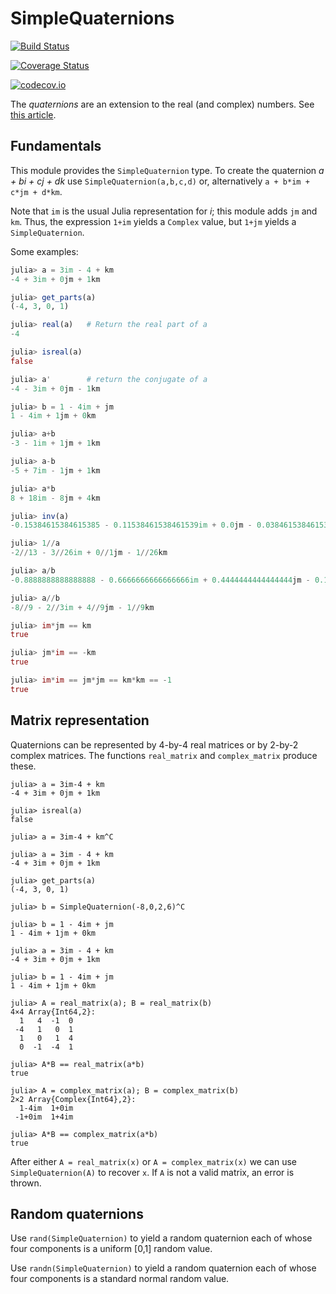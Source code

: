 # SimpleQuaternions



[![Build Status](https://travis-ci.org/scheinerman/SimpleQuaternions.jl.svg?branch=master)](https://travis-ci.org/scheinerman/SimpleQuaternions.jl)

[![Coverage Status](https://coveralls.io/repos/scheinerman/SimpleQuaternions.jl/badge.svg?branch=master&service=github)](https://coveralls.io/github/scheinerman/SimpleQuaternions.jl?branch=master)

[![codecov.io](http://codecov.io/github/scheinerman/SimpleQuaternions.jl/coverage.svg?branch=master)](http://codecov.io/github/scheinerman/SimpleQuaternions.jl?branch=master)

The *quaternions* are an extension to the real (and complex) numbers. See
[this article](https://en.wikipedia.org/wiki/Quaternion).

## Fundamentals

This module provides the `SimpleQuaternion` type. To create the quaternion 
*a + bi + cj + dk* use `SimpleQuaternion(a,b,c,d)` or, alternatively
`a + b*im + c*jm + d*km`. 

Note that `im` is the usual Julia representation for *i*; this module adds `jm` 
and `km`. Thus, the expression `1+im` yields a `Complex` value, but `1+jm` yields 
a `SimpleQuaternion`.

Some examples:
```julia
julia> a = 3im - 4 + km
-4 + 3im + 0jm + 1km

julia> get_parts(a)
(-4, 3, 0, 1)

julia> real(a)   # Return the real part of a
-4

julia> isreal(a)
false

julia> a'        # return the conjugate of a
-4 - 3im + 0jm - 1km

julia> b = 1 - 4im + jm
1 - 4im + 1jm + 0km

julia> a+b
-3 - 1im + 1jm + 1km

julia> a-b
-5 + 7im - 1jm + 1km

julia> a*b
8 + 18im - 8jm + 4km

julia> inv(a)
-0.15384615384615385 - 0.11538461538461539im + 0.0jm - 0.038461538461538464km

julia> 1//a
-2//13 - 3//26im + 0//1jm - 1//26km

julia> a/b
-0.8888888888888888 - 0.6666666666666666im + 0.4444444444444444jm - 0.1111111111111111km

julia> a//b
-8//9 - 2//3im + 4//9jm - 1//9km

julia> im*jm == km
true

julia> jm*im == -km
true

julia> im*im == jm*jm == km*km == -1
true
```

## Matrix representation

Quaternions can be represented by 4-by-4 real matrices or by 2-by-2 complex matrices. 
The functions `real_matrix` and `complex_matrix` produce these.
```
julia> a = 3im-4 + km
-4 + 3im + 0jm + 1km

julia> isreal(a)
false

julia> a = 3im-4 + km^C

julia> a = 3im - 4 + km
-4 + 3im + 0jm + 1km

julia> get_parts(a)
(-4, 3, 0, 1)

julia> b = SimpleQuaternion(-8,0,2,6)^C

julia> b = 1 - 4im + jm
1 - 4im + 1jm + 0km

julia> a = 3im - 4 + km
-4 + 3im + 0jm + 1km

julia> b = 1 - 4im + jm
1 - 4im + 1jm + 0km

julia> A = real_matrix(a); B = real_matrix(b)
4×4 Array{Int64,2}:
  1   4  -1  0
 -4   1   0  1
  1   0   1  4
  0  -1  -4  1

julia> A*B == real_matrix(a*b)
true

julia> A = complex_matrix(a); B = complex_matrix(b)
2×2 Array{Complex{Int64},2}:
  1-4im  1+0im
 -1+0im  1+4im

julia> A*B == complex_matrix(a*b)
true
```

After either `A = real_matrix(x)` or `A = complex_matrix(x)` we can use
`SimpleQuaternion(A)` to recover `x`. If `A` is not a valid matrix, an 
error is thrown.



## Random quaternions 

Use `rand(SimpleQuaternion)` to yield a random quaternion each of whose 
four components is a uniform [0,1] random value.

Use `randn(SimpleQuaternion)` to yield a random quaternion each of whose
four components is a standard normal random value. 



